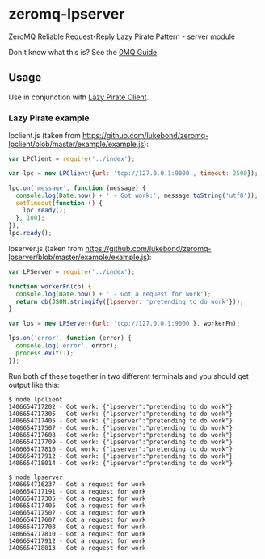 # zeromq-lpserver

ZeroMQ Reliable Request-Reply Lazy Pirate Pattern - server module

Don't know what this is? See the [0MQ Guide](http://zguide.zeromq.org/page:all#toc89).

## Usage

Use in conjunction with [Lazy Pirate Client](https://github.com/lukebond/zeromq-lpclient).

### Lazy Pirate example

lpclient.js (taken from https://github.com/lukebond/zeromq-lpclient/blob/master/example/example.js):
```javascript
var LPClient = require('../index');

var lpc = new LPClient({url: 'tcp://127.0.0.1:9000', timeout: 2500});

lpc.on('message', function (message) {
  console.log(Date.now() + ' - Got work:', message.toString('utf8'));
  setTimeout(function () {
    lpc.ready();
  }, 100);
});
lpc.ready();
```

lpserver.js (taken from https://github.com/lukebond/zeromq-lpserver/blob/master/example/example.js):
```javascript
var LPServer = require('../index');

function workerFn(cb) {
  console.log(Date.now() + ' - Got a request for work');
  return cb(JSON.stringify({lpserver: 'pretending to do work'}));
}

var lps = new LPServer({url: 'tcp://127.0.0.1:9000'}, workerFn);

lps.on('error', function (error) {
  console.log('error', error);
  process.exit(1);
});
```

Run both of these together in two different terminals and you should get output like this:
```
$ node lpclient
1406654717202 - Got work: {"lpserver":"pretending to do work"}
1406654717305 - Got work: {"lpserver":"pretending to do work"}
1406654717405 - Got work: {"lpserver":"pretending to do work"}
1406654717507 - Got work: {"lpserver":"pretending to do work"}
1406654717608 - Got work: {"lpserver":"pretending to do work"}
1406654717709 - Got work: {"lpserver":"pretending to do work"}
1406654717810 - Got work: {"lpserver":"pretending to do work"}
1406654717912 - Got work: {"lpserver":"pretending to do work"}
1406654718014 - Got work: {"lpserver":"pretending to do work"}
```

```
$ node lpserver
1406654716237 - Got a request for work
1406654717191 - Got a request for work
1406654717305 - Got a request for work
1406654717405 - Got a request for work
1406654717507 - Got a request for work
1406654717607 - Got a request for work
1406654717708 - Got a request for work
1406654717810 - Got a request for work
1406654717912 - Got a request for work
1406654718013 - Got a request for work
```
